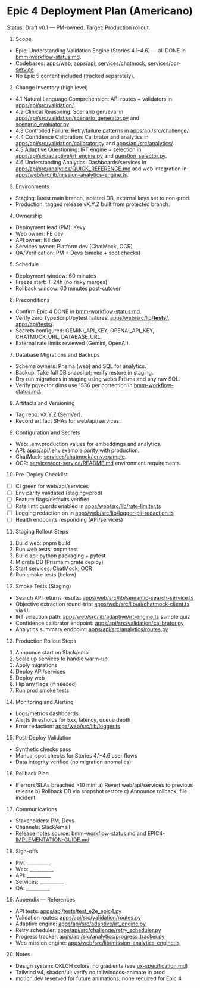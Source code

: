 # Epic 4 Deployment Plan (Americano)

Status: Draft v0.1 — PM-owned. Target: Production rollout.

1. Scope
- Epic: Understanding Validation Engine (Stories 4.1–4.6) — all DONE in [bmm-workflow-status.md](docs/bmm-workflow-status.md:13).
- Codebases: [apps/web](apps/web/src/lib/README.md:1), [apps/api](apps/api/README.md:1), [services/chatmock](services/chatmock/README.md:1), [services/ocr-service](services/ocr-service/README.md:1).
- No Epic 5 content included (tracked separately).

2. Change Inventory (high level)
- 4.1 Natural Language Comprehension: API routes + validators in [apps/api/src/validation/](apps/api/src/validation/routes.py:1).
- 4.2 Clinical Reasoning: Scenario gen/eval in [apps/api/src/validation/scenario_generator.py](apps/api/src/validation/scenario_generator.py:1) and [scenario_evaluator.py](apps/api/src/validation/scenario_evaluator.py:1).
- 4.3 Controlled Failure: Retry/failure patterns in [apps/api/src/challenge/](apps/api/src/challenge/routes.py:1).
- 4.4 Confidence Calibration: Calibrator and analytics in [apps/api/src/validation/calibrator.py](apps/api/src/validation/calibrator.py:1) and [apps/api/src/analytics/](apps/api/src/analytics/routes.py:1).
- 4.5 Adaptive Questioning: IRT engine + selection in [apps/api/src/adaptive/irt_engine.py](apps/api/src/adaptive/irt_engine.py:1) and [question_selector.py](apps/api/src/adaptive/question_selector.py:1).
- 4.6 Understanding Analytics: Dashboards/services in [apps/api/src/analytics/QUICK_REFERENCE.md](apps/api/src/analytics/QUICK_REFERENCE.md:1) and web integration in [apps/web/src/lib/mission-analytics-engine.ts](apps/web/src/lib/mission-analytics-engine.ts:1).

3. Environments
- Staging: latest main branch, isolated DB, external keys set to non-prod.
- Production: tagged release vX.Y.Z built from protected branch.

4. Ownership
- Deployment lead (PM): Kevy
- Web owner: FE dev
- API owner: BE dev
- Services owner: Platform dev (ChatMock, OCR)
- QA/Verification: PM + Devs (smoke + spot checks)

5. Schedule
- Deployment window: 60 minutes
- Freeze start: T-24h (no risky merges)
- Rollback window: 60 minutes post-cutover

6. Preconditions
- Confirm Epic 4 DONE in [bmm-workflow-status.md](docs/bmm-workflow-status.md:13).
- Verify zero TypeScript/pytest failures: [apps/web/src/lib/__tests__/](apps/web/src/lib/__tests__/embedding-service.test.ts:1), [apps/api/tests/](apps/api/tests/test_e2e_epic4.py:1).
- Secrets configured: GEMINI_API_KEY, OPENAI_API_KEY, CHATMOCK_URL, DATABASE_URL.
- External rate limits reviewed (Gemini, OpenAI).

7. Database Migrations and Backups
- Schema owners: Prisma (web) and SQL for analytics.
- Backup: Take full DB snapshot; verify restore in staging.
- Dry run migrations in staging using web’s Prisma and any raw SQL.
- Verify pgvector dims use 1536 per correction in [bmm-workflow-status.md](docs/bmm-workflow-status.md:283).

8. Artifacts and Versioning
- Tag repo: vX.Y.Z (SemVer).
- Record artifact SHAs for web/api/services.

9. Configuration and Secrets
- Web: .env.production values for embeddings and analytics.
- API: [apps/api/.env.example](apps/api/.env.example:1) parity with production.
- ChatMock: [services/chatmock/.env.example](services/chatmock/.env.example:1).
- OCR: [services/ocr-service/README.md](services/ocr-service/README.md:1) environment requirements.

10. Pre-Deploy Checklist
- [ ] CI green for web/api/services
- [ ] Env parity validated (staging≈prod)
- [ ] Feature flags/defaults verified
- [ ] Rate limit guards enabled in [apps/web/src/lib/rate-limiter.ts](apps/web/src/lib/rate-limiter.ts:1)
- [ ] Logging redaction on in [apps/web/src/lib/logger-pii-redaction.ts](apps/web/src/lib/logger-pii-redaction.ts:1)
- [ ] Health endpoints responding (API/services)

11. Staging Rollout Steps
1) Build web: pnpm build
2) Run web tests: pnpm test
3) Build api: python packaging + pytest
4) Migrate DB (Prisma migrate deploy)
5) Start services: ChatMock, OCR
6) Run smoke tests (below)

12. Smoke Tests (Staging)
- Search API returns results: [apps/web/src/lib/semantic-search-service.ts](apps/web/src/lib/semantic-search-service.ts:1)
- Objective extraction round-trip: [apps/web/src/lib/ai/chatmock-client.ts](apps/web/src/lib/ai/chatmock-client.ts:1) via UI
- IRT selection path: [apps/web/src/lib/adaptive/irt-engine.ts](apps/web/src/lib/adaptive/irt-engine.ts:1) sample quiz
- Confidence calibrator endpoint: [apps/api/src/validation/calibrator.py](apps/api/src/validation/calibrator.py:1)
- Analytics summary endpoint: [apps/api/src/analytics/routes.py](apps/api/src/analytics/routes.py:1)

13. Production Rollout Steps
1) Announce start on Slack/email
2) Scale up services to handle warm-up
3) Apply migrations
4) Deploy API/services
5) Deploy web
6) Flip any flags (if needed)
7) Run prod smoke tests

14. Monitoring and Alerting
- Logs/metrics dashboards
- Alerts thresholds for 5xx, latency, queue depth
- Error redaction: [apps/web/src/lib/logger.ts](apps/web/src/lib/logger.ts:1)

15. Post-Deploy Validation
- Synthetic checks pass
- Manual spot checks for Stories 4.1–4.6 user flows
- Data integrity verified (no migration anomalies)

16. Rollback Plan
- If errors/SLAs breached >10 min:
  a) Revert web/api/services to previous release
  b) Rollback DB via snapshot restore
  c) Announce rollback; file incident

17. Communications
- Stakeholders: PM, Devs
- Channels: Slack/email
- Release notes source: [bmm-workflow-status.md](docs/bmm-workflow-status.md:94) and [EPIC4-IMPLEMENTATION-GUIDE.md](docs/EPIC4-IMPLEMENTATION-GUIDE.md:1)

18. Sign-offs
- PM: __________
- Web: __________
- API: __________
- Services: __________
- QA: __________

19. Appendix — References
- API tests: [apps/api/tests/test_e2e_epic4.py](apps/api/tests/test_e2e_epic4.py:1)
- Validation routes: [apps/api/src/validation/routes.py](apps/api/src/validation/routes.py:1)
- Adaptive engine: [apps/api/src/adaptive/irt_engine.py](apps/api/src/adaptive/irt_engine.py:1)
- Retry scheduler: [apps/api/src/challenge/retry_scheduler.py](apps/api/src/challenge/retry_scheduler.py:1)
- Progress tracker: [apps/api/src/analytics/progress_tracker.py](apps/api/src/analytics/progress_tracker.py:1)
- Web mission engine: [apps/web/src/lib/mission-analytics-engine.ts](apps/web/src/lib/mission-analytics-engine.ts:1)

20. Notes
- Design system: OKLCH colors, no gradients (see [ux-specification.md](docs/ux-specification.md:1))
- Tailwind v4, shadcn/ui; verify no tailwindcss-animate in prod
- motion.dev reserved for future animations; none required for Epic 4